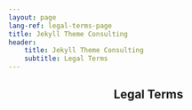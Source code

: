 ```yaml
---
layout: page
lang-ref: legal-terms-page
title: Jekyll Theme Consulting
header:
    title: Jekyll Theme Consulting
    subtitle: Legal Terms
---
```

<section>
    <header class="main">
        <h1>Legal Terms</h1>
    </header>
    <p></p>
</section>
